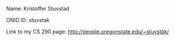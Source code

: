 Name: Kristoffer Stuvstad

ONID ID: stuvstak

Link to my CS 290 page: http://people.oregonstate.edu/~stuvstak/
